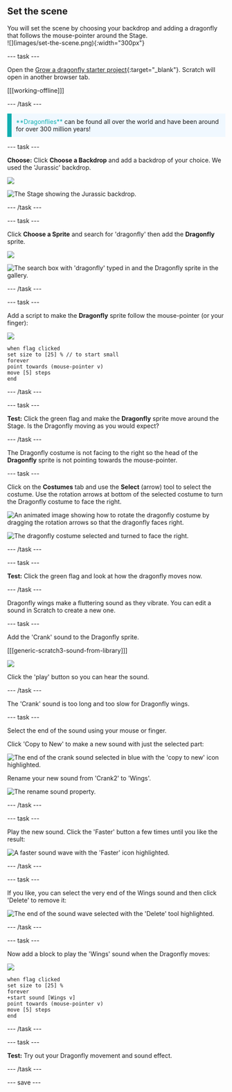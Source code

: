 ## Set the scene

<div style="display: flex; flex-wrap: wrap">
<div style="flex-basis: 200px; flex-grow: 1; margin-right: 15px;">
You will set the scene by choosing your backdrop and adding a dragonfly that follows the mouse-pointer around the Stage.
</div>
<div>
![](images/set-the-scene.png){:width="300px"}
</div>
</div>

--- task ---

Open the [Grow a dragonfly starter project](https://scratch.mit.edu/projects/535695413/editor){:target="_blank"}. Scratch will open in another browser tab.

[[[working-offline]]]

--- /task ---

<p style="border-left: solid; border-width:10px; border-color: #0faeb0; background-color: aliceblue; padding: 10px;">
<span style="color: #0faeb0">**Dragonflies**</span> can be found all over the world and have been around for over 300 million years!</p>

--- task ---

**Choose:** Click **Choose a Backdrop** and add a backdrop of your choice. We used the 'Jurassic' backdrop.

![](images/choose-backdrop-icon.png)

![The Stage showing the Jurassic backdrop.](images/Jurassic-backdrop.png)

--- /task ---

--- task ---

Click **Choose a Sprite** and search for 'dragonfly' then add the **Dragonfly** sprite.

![](images/choose-sprite-icon.png)

![The search box with 'dragonfly' typed in and the Dragonfly sprite in the gallery.](images/dragonfly-search.png)

--- /task ---

--- task ---

Add a script to make the **Dragonfly** sprite follow the mouse-pointer (or your finger):

![](images/dragonfly-icon.png)

```blocks3
when flag clicked
set size to [25] % // to start small
forever
point towards (mouse-pointer v)
move [5] steps
end
```
--- /task ---

--- task ---

**Test:** Click the green flag and make the **Dragonfly** sprite move around the Stage. Is the Dragonfly moving as you would expect?

--- /task ---

The Dragonfly costume is not facing to the right so the head of the **Dragonfly** sprite is not pointing towards the mouse-pointer.

--- task ---

Click on the **Costumes** tab and use the **Select** (arrow) tool to select the costume. Use the rotation arrows at bottom of the selected costume to turn the Dragonfly costume to face the right.

![An animated image showing how to rotate the dragonfly costume by dragging the rotation arrows so that the dragonfly faces right.](images/rotated-costume.gif)

![The dragonfly costume selected and turned to face the right.](images/rotated-costume.png)

--- /task ---

--- task ---

**Test:** Click the green flag and look at how the dragonfly moves now.

--- /task ---

Dragonfly wings make a fluttering sound as they vibrate. You can edit a sound in Scratch to create a new one.

--- task ---

Add the 'Crank' sound to the Dragonfly sprite.

[[[generic-scratch3-sound-from-library]]]

![](images/crank-sound-editor.png)

Click the 'play' button so you can hear the sound.

--- /task ---

The 'Crank' sound is too long and too slow for Dragonfly wings.

--- task ---

Select the end of the sound using your mouse or finger.

Click 'Copy to New' to make a new sound with just the selected part:

![The end of the crank sound selected in blue with the 'copy to new' icon highlighted.](images/crank-copy-end.png)

Rename your new sound from 'Crank2' to 'Wings'.

![The rename sound property.](images/crank-wings-sound.png) 

--- /task ---

--- task ---

Play the new sound. Click the 'Faster' button a few times until you like the result:

![A faster sound wave with the 'Faster' icon highlighted.](images/wings-faster.png)

--- /task ---

--- task ---

If you like, you can select the very end of the Wings sound and then click 'Delete' to remove it:

![The end of the sound wave selected with the 'Delete' tool highlighted.](images/wings-shorter.png)

--- /task ---

--- task ---

Now add a block to play the 'Wings' sound when the Dragonfly moves:

![](images/dragonfly-icon.png)

```blocks3
when flag clicked
set size to [25] %
forever
+start sound [Wings v]
point towards (mouse-pointer v)
move [5] steps
end
```
--- /task ---

--- task ---

**Test:** Try out your Dragonfly movement and sound effect.

--- /task ---

--- save ---